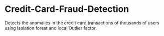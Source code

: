 # Credit-Card-Fraud-Detection

Detects the anomalies in the credit card transactions of thousands of users using Isolation forest and local Outlier factor.
